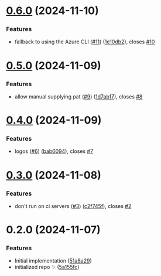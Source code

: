# [0.6.0](https://github.com/johnnyreilly/ado-npm-auth-lite/compare/0.5.0...0.6.0) (2024-11-10)

### Features

- fallback to using the Azure CLI ([#11](https://github.com/johnnyreilly/ado-npm-auth-lite/issues/11)) ([1e10db2](https://github.com/johnnyreilly/ado-npm-auth-lite/commit/1e10db2c99fab6275dc8ab16c233b7b2d59a955a)), closes [#10](https://github.com/johnnyreilly/ado-npm-auth-lite/issues/10)

# [0.5.0](https://github.com/johnnyreilly/ado-npm-auth-lite/compare/0.4.0...0.5.0) (2024-11-09)

### Features

- allow manual supplying pat ([#9](https://github.com/johnnyreilly/ado-npm-auth-lite/issues/9)) ([1d7ab17](https://github.com/johnnyreilly/ado-npm-auth-lite/commit/1d7ab170ae23f1e3271fa023c5ab16d617a297d3)), closes [#8](https://github.com/johnnyreilly/ado-npm-auth-lite/issues/8)

# [0.4.0](https://github.com/johnnyreilly/ado-npm-auth-lite/compare/0.3.0...0.4.0) (2024-11-09)

### Features

- logos ([#6](https://github.com/johnnyreilly/ado-npm-auth-lite/issues/6)) ([bab6094](https://github.com/johnnyreilly/ado-npm-auth-lite/commit/bab6094116350ac3d9969572e271b9786a997027)), closes [#7](https://github.com/johnnyreilly/ado-npm-auth-lite/issues/7)

# [0.3.0](https://github.com/johnnyreilly/ado-npm-auth-lite/compare/0.2.0...0.3.0) (2024-11-08)

### Features

- don't run on ci servers ([#3](https://github.com/johnnyreilly/ado-npm-auth-lite/issues/3)) ([c2f745f](https://github.com/johnnyreilly/ado-npm-auth-lite/commit/c2f745f93d4bb21173669d8a5a76c241aaca1254)), closes [#2](https://github.com/johnnyreilly/ado-npm-auth-lite/issues/2)

# 0.2.0 (2024-11-07)

### Features

- Initial implementation ([51a8a29](https://github.com/johnnyreilly/ado-npm-auth-lite/commit/51a8a2958be10a7cbf3d04a325c02ec2bf0a7b3a))
- initialized repo ✨ ([5a155fc](https://github.com/johnnyreilly/ado-npm-auth-lite/commit/5a155fcc1ef7e4efa712b59fb56cc76ec2d29961))
